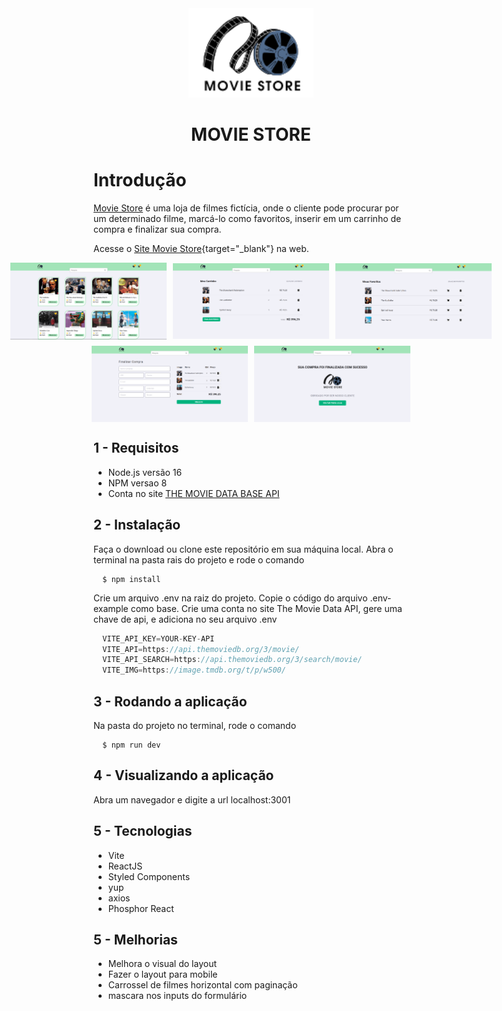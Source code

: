 <div align="center" background="#ffffff">
  <img src="https://raw.githubusercontent.com/marciovz/movie-store/main/src/assets/logo-movie-store.svg" width="200" alt="Movie Store" />
</div>

<h1 align="center">MOVIE STORE</h1>

# Introdução

[Movie Store](https://github.com/marciovz/movie-store) é uma loja de filmes fictícia, onde o cliente pode procurar por um determinado filme, marcá-lo como favoritos, inserir em um carrinho de compra e finalizar sua compra.

Acesse o [Site Movie Store](https://movie-store-mvz.vercel.app/){target="_blank"} na web.

<div style="display: flex; flex-direction: column; align-items: center; justify-content: center;">

<div style="display: flex; align-items: center; justify-content: center; flex; gap: 10px;">
<img alt="Movie Store Main"
src="https://raw.githubusercontent.com/marciovz/movie-store/main/src/assets/readme-files/screen-main.png" width="250" />
<img alt="Movie Store Main" 
src="https://raw.githubusercontent.com/marciovz/movie-store/main/src/assets/readme-files/screen-cart.png" width="250" />
<img alt="Movie Store Main" 
src="https://raw.githubusercontent.com/marciovz/movie-store/main/src/assets/readme-files/screen-favorites.png" width="250" />
</div>

<div style="display: flex; align-items: center; justify-content: center; gap: 10px; margin-top: 10px">
<img alt="Movie Store Main" 
src="https://raw.githubusercontent.com/marciovz/movie-store/main/src/assets/readme-files/screen-checkout.png" width="250" />
<img alt="Movie Store Main" 
src="https://raw.githubusercontent.com/marciovz/movie-store/main/src/assets/readme-files/screen-confimation.png" width="250" />
</div>

</div>

## 1 - Requisitos

- Node.js versão 16
- NPM versao 8
- Conta no site [THE MOVIE DATA BASE API](https://developers.themoviedb.org)

## 2 - Instalação

  Faça o download ou clone este repositório em sua máquina local.
  Abra o terminal na pasta rais do projeto e rode o comando

```shell
  $ npm install
```

  Crie um arquivo .env na raiz do projeto. Copie o código do arquivo .env-example como base.
  Crie uma conta no site The Movie Data API, gere uma chave de api, e adiciona no seu arquivo .env

```js
  VITE_API_KEY=YOUR-KEY-API
  VITE_API=https://api.themoviedb.org/3/movie/
  VITE_API_SEARCH=https://api.themoviedb.org/3/search/movie/
  VITE_IMG=https://image.tmdb.org/t/p/w500/
```

## 3 - Rodando a aplicação 

  Na pasta do projeto no terminal, rode o comando

```shell
  $ npm run dev
```

## 4 - Visualizando a aplicação

  Abra um navegador e digite a url localhost:3001
  

## 5 - Tecnologias

- Vite
- ReactJS 
- Styled Components
- yup
- axios
- Phosphor React

## 5 - Melhorias

- Melhora o visual do layout
- Fazer o layout para mobile
- Carrossel de filmes horizontal com paginação
- mascara nos inputs do formulário


